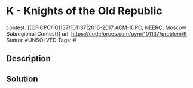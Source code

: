 # K - Knights of the Old Republic

contest: [[CFICPC/101137/101137|2016-2017 ACM-ICPC, NEERC, Moscow Subregional Contest]]
url: https://codeforces.com/gym/101137/problem/K
Status: #UNSOLVED
Tags: #

## Description

## Solution

